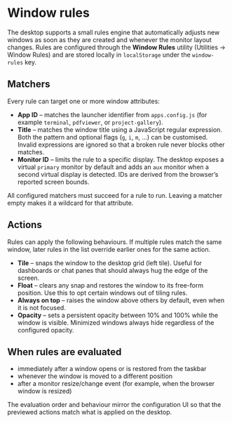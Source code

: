 # Window rules

The desktop supports a small rules engine that automatically adjusts new windows as soon as they are created and whenever the monitor layout changes. Rules are configured through the **Window Rules** utility (Utilities → Window Rules) and are stored locally in `localStorage` under the `window-rules` key.

## Matchers

Every rule can target one or more window attributes:

- **App ID** – matches the launcher identifier from `apps.config.js` (for example `terminal`, `pdfviewer`, or `project-gallery`).
- **Title** – matches the window title using a JavaScript regular expression. Both the pattern and optional flags (`g`, `i`, `m`, …) can be customised. Invalid expressions are ignored so that a broken rule never blocks other matches.
- **Monitor ID** – limits the rule to a specific display. The desktop exposes a virtual `primary` monitor by default and adds an `aux` monitor when a second virtual display is detected. IDs are derived from the browser’s reported screen bounds.

All configured matchers must succeed for a rule to run. Leaving a matcher empty makes it a wildcard for that attribute.

## Actions

Rules can apply the following behaviours. If multiple rules match the same window, later rules in the list override earlier ones for the same action.

- **Tile** – snaps the window to the desktop grid (left tile). Useful for dashboards or chat panes that should always hug the edge of the screen.
- **Float** – clears any snap and restores the window to its free-form position. Use this to opt certain windows out of tiling rules.
- **Always on top** – raises the window above others by default, even when it is not focused.
- **Opacity** – sets a persistent opacity between 10% and 100% while the window is visible. Minimized windows always hide regardless of the configured opacity.

## When rules are evaluated

- immediately after a window opens or is restored from the taskbar
- whenever the window is moved to a different position
- after a monitor resize/change event (for example, when the browser window is resized)

The evaluation order and behaviour mirror the configuration UI so that the previewed actions match what is applied on the desktop.
